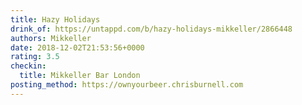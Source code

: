 ```yaml
---
title: Hazy Holidays
drink_of: https://untappd.com/b/hazy-holidays-mikkeller/2866448
authors: Mikkeller
date: 2018-12-02T21:53:56+0000
rating: 3.5
checkin:
  title: Mikkeller Bar London
posting_method: https://ownyourbeer.chrisburnell.com
---
```

